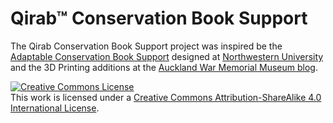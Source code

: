 # Qirab™ Conservation Book Support

The Qirab Conservation Book Support project was inspired be the <a href="https://www.conservation-wiki.com/w/images/d/da/ACBS_Assembly_Instructions_2021_11_04.pdf">Adaptable Conservation Book Support</a> designed at <a href="https://www.roger-s-williams.com/research#/adaptable-conservation-book-support/">Northwestern University</a> and the 3D Printing additions at the <a href="https://www.aucklandmuseum.com/discover/stories/blog/2020/newest-trick-in-the-book">Auckland War Memorial Museum blog</a>.

<a rel="license" href="http://creativecommons.org/licenses/by-sa/4.0/"><img alt="Creative Commons License" style="border-width:0" src="https://i.creativecommons.org/l/by-sa/4.0/88x31.png" /></a><br />This work is licensed under a <a rel="license" href="http://creativecommons.org/licenses/by-sa/4.0/">Creative Commons Attribution-ShareAlike 4.0 International License</a>.
